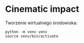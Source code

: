 # Cinematic impact

Tworzenie wirtualnego środowiska:

```
python -m venv venv
source venv/bin/activate
```

